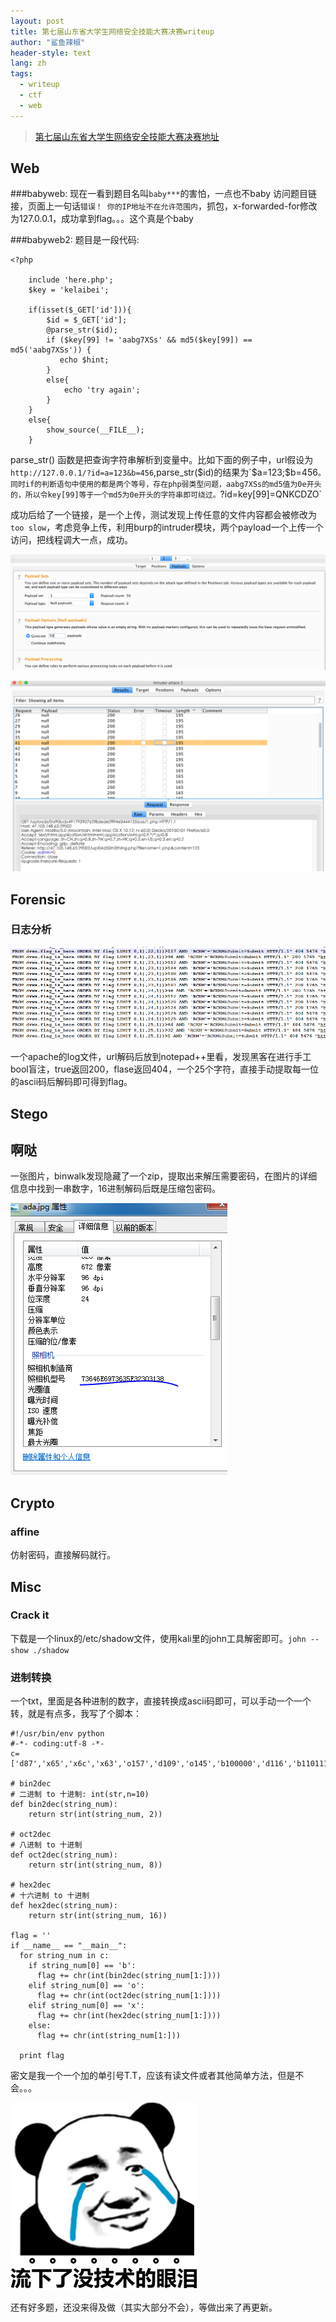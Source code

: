 ```yaml
---
layout: post
title: 第七届山东省大学生网络安全技能大赛决赛writeup
author: "鲨鱼辣椒"
header-style: text
lang: zh
tags:
  - writeup
  - ctf
  - web
---
```


> [第七届山东省大学生网络安全技能大赛决赛地址](http://47.105.148.65:4000)

## Web

###babyweb:
现在一看到题目名叫`baby***`的害怕，一点也不baby
访问题目链接，页面上一句话`错误！ 你的IP地址不在允许范围内`，抓包，x-forwarded-for修改为127.0.0.1，成功拿到flag。。。这个真是个baby

###babyweb2:
题目是一段代码:

```
<?php

    include 'here.php';
    $key = 'kelaibei';

    if(isset($_GET['id'])){
        $id = $_GET['id'];
        @parse_str($id);
        if ($key[99] != 'aabg7XSs' && md5($key[99]) == md5('aabg7XSs')) {
           echo $hint;
        }
        else{
            echo 'try again';
        }
    }
    else{
        show_source(__FILE__);
    }
```
parse_str() 函数是把查询字符串解析到变量中。比如下面的例子中，url假设为`http://127.0.0.1/?id=a=123&b=456`,parse_str($id)的结果为`$a=123;$b=456`。同时if的判断语句中使用的都是两个等号，存在php弱类型问题，aabg7XSs的md5值为0e开头的，所以令key[99]等于一个md5为0e开头的字符串即可绕过。`?id=key[99]=QNKCDZO`

成功后给了一个链接，是一个上传，测试发现上传任意的文件内容都会被修改为`too slow`，考虑竞争上传，利用burp的intruder模块，两个payload一个上传一个访问，把线程调大一点，成功。

![](/img/in-post/post-第七届山东省大学生网络安全技能大赛决赛-writeup/babyweb2-1.png)

![](/img/in-post/post-第七届山东省大学生网络安全技能大赛决赛-writeup/babyweb2-2.png)

## Forensic

### 日志分析

![](/img/in-post/post-第七届山东省大学生网络安全技能大赛决赛-writeup/日志分析.png)

一个apache的log文件，url解码后放到notepad++里看，发现黑客在进行手工bool盲注，true返回200，flase返回404，一个25个字符，直接手动提取每一位的ascii码后解码即可得到flag。

## Stego

## 啊哒

一张图片，binwalk发现隐藏了一个zip，提取出来解压需要密码，在图片的详细信息中找到一串数字，16进制解码后既是压缩包密码。

![](/img/in-post/post-第七届山东省大学生网络安全技能大赛决赛-writeup/啊哒.png)

## Crypto

### affine

仿射密码，直接解码就行。

## Misc

### Crack it

下载是一个linux的/etc/shadow文件，使用kali里的john工具解密即可。`john --show ./shadow`

### 进制转换

一个txt，里面是各种进制的数字，直接转换成ascii码即可，可以手动一个一个转，就是有点多，我写了个脚本：

```
#!/usr/bin/env python
#-*- coding:utf-8 -*-
c=['d87','x65','x6c','x63','o157','d109','o145','b100000','d116','b1101111','o40','x6b','b1100101','b1101100','o141','d105','x62','d101','b1101001','d46','o40','d71','x69','d118','x65','x20','b1111001','o157','b1110101','d32','o141','d32','d102','o154','x61','x67','b100000','o141','d115','b100000','b1100001','d32','x67','o151','x66','d116','b101110','b100000','d32','d102','d108','d97','o147','d123','x31','b1100101','b110100','d98','d102','b111000','d49','b1100001','d54','b110011','x39','o64','o144','o145','d53','x61','b1100010','b1100011','o60','d48','o65','b1100001','x63','b110110','d101','o63','b111001','d97','d51','o70','d55','b1100010','d125','x20','b101110','x20','b1001000','d97','d118','o145','x20','d97','o40','d103','d111','d111','x64','d32','o164','b1101001','x6d','o145','x7e']

# bin2dec
# 二进制 to 十进制: int(str,n=10) 
def bin2dec(string_num):
    return str(int(string_num, 2))

# oct2dec
# 八进制 to 十进制
def oct2dec(string_num):
    return str(int(string_num, 8))

# hex2dec
# 十六进制 to 十进制
def hex2dec(string_num):
    return str(int(string_num, 16))

flag = ''
if __name__ == "__main__":
  for string_num in c:
    if string_num[0] == 'b':
      flag += chr(int(bin2dec(string_num[1:])))
    elif string_num[0] == 'o':
      flag += chr(int(oct2dec(string_num[1:])))
    elif string_num[0] == 'x':
      flag += chr(int(hex2dec(string_num[1:])))
    else:
      flag += chr(int(string_num[1:]))

  print flag
```
密文是我一个一个加的单引号T.T，应该有读文件或者其他简单方法，但是不会。。。

![](/img/in-post/post-第七届山东省大学生网络安全技能大赛决赛-writeup/进制转换.jpg)

还有好多题，还没来得及做（其实大部分不会），等做出来了再更新。

[1]: http://47.105.148.65:4000